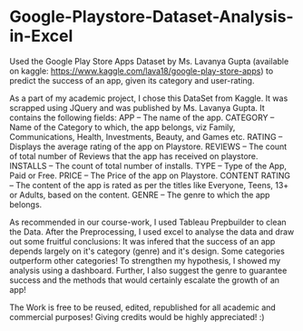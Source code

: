 # Google-Playstore-Dataset-Analysis-in-Excel
Used the Google Play Store Apps Dataset by Ms. Lavanya Gupta (available on kaggle: https://www.kaggle.com/lava18/google-play-store-apps) to predict the success of an app, given its category and user-rating.

As a part of my academic project, I chose this DataSet from Kaggle. It was scrapped using JQuery and was published by Ms. Lavanya Gupta.
It contains the following fields:
  APP – The name of the app.
  CATEGORY – Name of the Category to which, the app belongs, viz Family, Communications, Health, Investments, Beauty, and Games etc.
  RATING – Displays the average rating of the app on Playstore.
  REVIEWS – The count of total number of Reviews that the app has received on playstore.
  INSTALLS – The count of total number of installs.
  TYPE – Type of the App, Paid or Free.
  PRICE – The Price of the app on Playstore.
  CONTENT RATING – The content of the app is rated as per the titles like Everyone, Teens, 13+ or Adults, based on the content.
  GENRE – The genre to which the app belongs.
	
As recommended in our course-work, I used Tableau Prepbuilder to clean the Data. After the Preprocessing,
I used excel to analyse the data and draw out some fruitful conclusions:
It was infered that the success of an app depends largely on it's category (genre) and it's design.
Some categories outperform other categories! To strengthen my hypothesis, I showed my analysis using a dashboard.
Further, I also suggest the genre to guarantee success and the methods that would certainly escalate the growth of an app!

The Work is free to be reused, edited, republished for all academic and commercial purposes! Giving credits would be highly appreciated! :)
